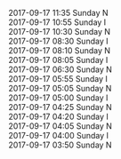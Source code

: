 2017-09-17 11:35 Sunday  N  
2017-09-17 10:55 Sunday  I  
2017-09-17 10:30 Sunday  N  
2017-09-17 08:30 Sunday  I  
2017-09-17 08:10 Sunday  N  
2017-09-17 08:05 Sunday  I  
2017-09-17 06:30 Sunday  N  
2017-09-17 05:55 Sunday  I  
2017-09-17 05:05 Sunday  N  
2017-09-17 05:00 Sunday  I  
2017-09-17 04:25 Sunday  N  
2017-09-17 04:20 Sunday  I  
2017-09-17 04:05 Sunday  N  
2017-09-17 04:00 Sunday  I  
2017-09-17 03:50 Sunday  N  

